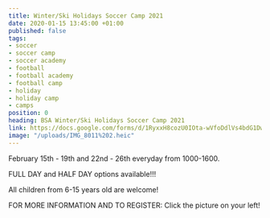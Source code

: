 ```yaml
---
title: Winter/Ski Holidays Soccer Camp 2021
date: 2020-01-15 13:45:00 +01:00
published: false
tags:
- soccer
- soccer camp
- soccer academy
- football
- football academy
- football camp
- holiday
- holiday camp
- camps
position: 0
heading: BSA Winter/Ski Holidays Soccer Camp 2021
link: https://docs.google.com/forms/d/1RyxxH8cozU0IOta-wVfoDdlVs4bdG1Dw7qSQ8XhBsoo/edit?usp=drive_web
image: "/uploads/IMG_8011%202.heic"
---
```


February 15th - 19th and 22nd - 26th everyday from 1000-1600.

FULL DAY and HALF DAY options available!!!

All children from 6-15 years old are welcome! 

FOR MORE INFORMATION AND TO REGISTER: Click the picture on your left!